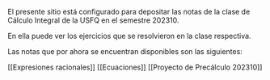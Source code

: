 El presente sitio está configurado para depositar las notas de la clase de Cálculo Integral de la USFQ en el semestre 202310.

En ella puede ver los ejercicios que se resolvieron en la clase respectiva.

Las notas que por ahora se encuentran disponibles son las siguientes:

[[Expresiones racionales]]
[[Ecuaciones]]
[[Proyecto de Precálculo 202310]]

